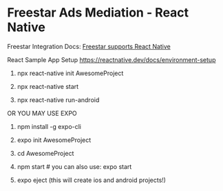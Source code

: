 # Freestar Ads Mediation - React Native

Freestar Integration Docs:
<a href="https://github.com/freestarcapital/SDK_documentation_Android/wiki/Freestar-Ads-Mediation---React-Native---Android">Freestar supports React Native</a>

React Sample App Setup
https://reactnative.dev/docs/environment-setup

1) npx react-native init AwesomeProject

2) npx react-native start

3) npx react-native run-android

OR YOU MAY USE EXPO

1) npm install -g expo-cli

2) expo init AwesomeProject

3) cd AwesomeProject

4) npm start # you can also use: expo start

5) expo eject (this will create ios and android projects!)

